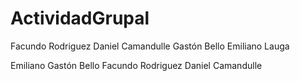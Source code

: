  # ActividadGrupal
Facundo Rodriguez 
Daniel Camandulle
Gastón Bello 
Emiliano Lauga

Emiliano
Gastón Bello
Facundo Rodriguez
Daniel Camandulle
